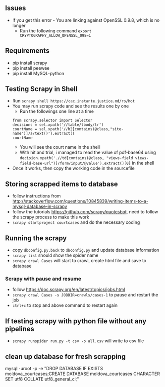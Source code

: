 ## Issues

* If you get this error - You are linking against OpenSSL 0.9.8, which is no longer 
  * Run the following command `export CRYPTOGRAPHY_ALLOW_OPENSSL_098=1`

## Requirements

* pip install scrapy
* pip install peewee
* pip install MySQL-python


## Testing Scrapy in Shell

* Run `scrapy shell https://cac.instante.justice.md/ro/hot`
* You may run scrapy code and see the results one by one
    * Run the followings one line at a time
    ```
    from scrapy.selector import Selector
    decisions = sel.xpath('//table/tbody/tr')
    courtName = sel.xpath('//h2[contains(@class,"site-name")]/a/text()').extract()
    courtName
    ```
    * You will see the court name in the shell
    * With hit and trial, i managed to read the value of pdf-base64 using `decision.xpath('.//td[contains(@class, "views-field views-field-base-url")]/form/input/@value').extract()[0]` in the shell
* Once it works, then copy the working code in the sourcefile

## Storing scrapped items to database

* follow instructions from http://stackoverflow.com/questions/10845839/writing-items-to-a-mysql-database-in-scrapy
* follow the tutorials https://github.com/scrapy/quotesbot, need to follow the scrapy process to make this work
* `scrapy startproject courtcases` and do the necessary coding

## Running the scrapy

* copy `dbconfig.py.back` to `dbconfig.py` and update database information
* `scrapy list` should show the spider name
* `scrapy crawl Cases` will start to crawl, create html file and save to database

### Scrapy with pause and resume

* follow https://doc.scrapy.org/en/latest/topics/jobs.html 
* `scrapy crawl Cases -s JOBDIR=crawls/cases-1` to pause and restart the job
* `ctrl+c` to stop and above command to restart again

## If testing scrapy with python file without any pipelines

* `scrapy runspider run.py -t csv -o all.csv` will write to csv file

## clean up database for fresh scrapping

mysql -uroot -p -e "DROP DATABASE IF EXISTS moldova_courtcases;CREATE DATABASE moldova_courtcases CHARACTER SET utf8 COLLATE utf8_general_ci;"








